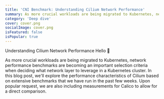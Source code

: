 ```yaml
---
title: 'CNI Benchmark: Understanding Cilium Network Performance'
summary: As more crucial workloads are being migrated to Kubernetes, network performance benchmarks are becoming an important selection criter...
category: 'Deep dive'
cover: cover.png
socialImage: cover.png
isFeatured: false
isPopular: true
---
```


Understanding Cilium Network Performance
Hello 👋

As more crucial workloads are being migrated to Kubernetes, network performance benchmarks are becoming an important selection criteria when deciding what network layer to leverage in a Kubernetes cluster. In this blog post, we'll explore the performance characteristics of Cilium based on extensive benchmarks that we have run in the past few weeks. Upon popular request, we are also including measurements for Calico to allow for a direct comparison.
